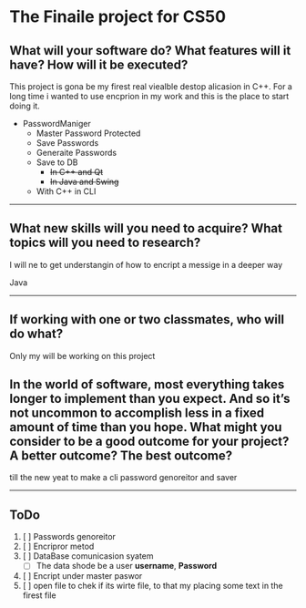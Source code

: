 # The Finaile project for CS50

## What will your software do? What features will it have? How will it be executed?

<!-- 3 idieas

- A VScodePlugin for todo list,
    By rhite clicing you get a opsion to rearange the list how ever you want. move some bars to the top some to the botom Basikly linear in vs code, it automatickly reoganises the text

    Or the file todo list is spit thro multipal files, it all gets organeisde in main meniu tab. Evry list item must must have a inportence index, witch lets the porgram see the inpotence of the task. As a user you have an ability to change the index of the inportenc

- My file encrion potocol
  The program gets an input messige and a key, and uses it to encript the comunicasion.
  I am gesing it wood be fun to use rust langvige.

- I whode like to some how use my PSP 1000 for this porject, so maybe a imige genoraitor for psp. Some fing like wall paper genoraitr in linux xsceenseiver remade in rust or C++ -->

This project is gona be my firest real viealble destop alicasion in C++. For a long time i wanted to use encprion in my work and this is the place to start doing it.

- PasswordManiger
  - Master Password Protected
  - Save Passwords
  - Generaite Passwords
  - Save to DB
    - ~~In C++ and Qt~~
    - ~~In Java and Swing~~
  - With C++ in CLI

---

## What new skills will you need to acquire? What topics will you need to research?

I will ne to get understangin of how to encript a messige in a deeper way

Java

---

## If working with one or two classmates, who will do what?

Only my will be working on this project

## In the world of software, most everything takes longer to implement than you expect. And so it’s not uncommon to accomplish less in a fixed amount of time than you hope. What might you consider to be a good outcome for your project? A better outcome? The best outcome?

till the new yeat to make a cli password genoreitor and saver

---

## ToDo

1. [ ] Passwords genoreitor
2. [ ] Encripror metod
3. [ ] DataBase comunicasion syatem
    -  [ ] The data shode be a user **username**, **Password**
4. [ ] Encript under master paswor
1. [ ] open file to chek if its wirte file, to that my placing some text in the firest file
